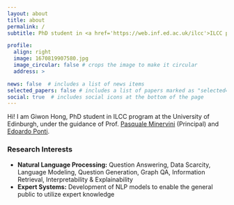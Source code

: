 ```yaml
---
layout: about
title: about
permalink: /
subtitle: PhD student in <a href='https://web.inf.ed.ac.uk/ilcc'>ILCC program</a> at the University of Edinburgh 

profile:
  align: right
  image: 1670819907580.jpg
  image_circular: false # crops the image to make it circular
  address: >

news: false  # includes a list of news items
selected_papers: false # includes a list of papers marked as "selected={true}"
social: true  # includes social icons at the bottom of the page
---
```


Hi! I am Giwon Hong, PhD student in ILCC program at the University of Edinburgh, under the guidance of Prof. <a href='https://neuralnoise.com/'>Pasquale Minervini</a> (Principal) and <a href='https://ducdauge.github.io/'>Edoardo Ponti</a>.

### Research Interests

- **Natural Language Processing:** Question Answering, Data Scarcity, Language Modeling, Question Generation, Graph QA, Information Retrieval, Interpretability & Explainability
- **Expert Systems:** Development of NLP models to enable the general public to utilize expert knowledge
